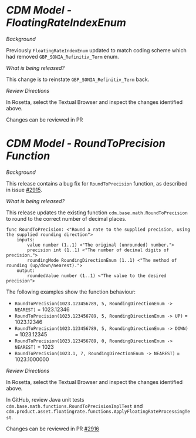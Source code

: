 # *CDM Model - FloatingRateIndexEnum*

_Background_

Previously `FloatingRateIndexEnum` updated to match coding scheme which had removed `GBP_SONIA_Refinitiv_Term` enum.

_What is being released?_

This change is to reinstate `GBP_SONIA_Refinitiv_Term` back.

_Review Directions_

In Rosetta, select the Textual Browser and inspect the changes identified above.

Changes can be reviewed in PR 

# *CDM Model - RoundToPrecision Function*

_Background_

This release contains a bug fix for `RoundToPrecision` function, as described in issue [#2915](https://github.com/finos/common-domain-model/issues/2915).

_What is being released?_

This release updates the existing function `cdm.base.math.RoundToPrecision` to round to the correct number of decimal places.

```
func RoundToPrecision: <"Round a rate to the supplied precision, using the supplied rounding direction">
    inputs:
        value number (1..1) <"The original (unrounded) number.">
        precision int (1..1) <"The number of decimal digits of precision.">
        roundingMode RoundingDirectionEnum (1..1) <"The method of rounding (up/down/nearest).">
    output:
        roundedValue number (1..1) <"The value to the desired precision">
```

The following examples show the function behaviour:

- `RoundToPrecision(1023.123456789, 5, RoundingDirectionEnum -> NEAREST)` = 1023.12346
- `RoundToPrecision(1023.123456789, 5, RoundingDirectionEnum -> UP)` = 1023.12346
- `RoundToPrecision(1023.123456789, 5, RoundingDirectionEnum -> DOWN)` = 1023.12345
- `RoundToPrecision(1023.123456789, 0, RoundingDirectionEnum -> NEAREST)` = 1023
- `RoundToPrecision(1023.1, 7, RoundingDirectionEnum -> NEAREST)` = 1023.1000000

_Review Directions_

In Rosetta, select the Textual Browser and inspect the changes identified above.

In GitHub, review Java unit tests `cdm.base.math.functions.RoundToPrecisionImplTest` and `cdm.product.asset.floatingrate.functions.ApplyFloatingRateProcessingTest`.

Changes can be reviewed in PR [#2916](https://github.com/finos/common-domain-model/pull/2916)
